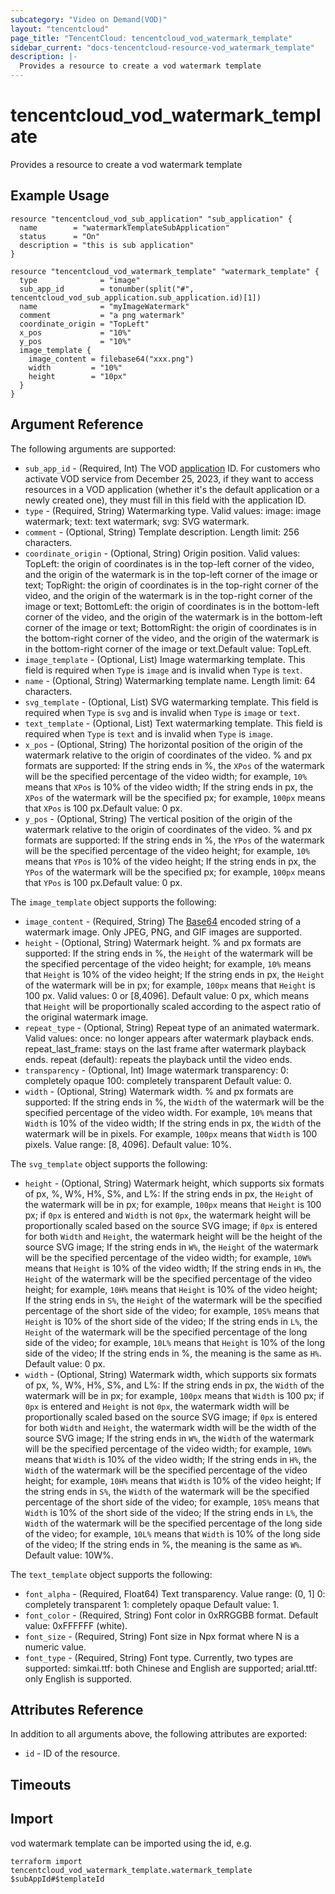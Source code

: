 ```yaml
---
subcategory: "Video on Demand(VOD)"
layout: "tencentcloud"
page_title: "TencentCloud: tencentcloud_vod_watermark_template"
sidebar_current: "docs-tencentcloud-resource-vod_watermark_template"
description: |-
  Provides a resource to create a vod watermark template
---
```


# tencentcloud_vod_watermark_template

Provides a resource to create a vod watermark template

## Example Usage

```hcl
resource "tencentcloud_vod_sub_application" "sub_application" {
  name        = "watermarkTemplateSubApplication"
  status      = "On"
  description = "this is sub application"
}

resource "tencentcloud_vod_watermark_template" "watermark_template" {
  type              = "image"
  sub_app_id        = tonumber(split("#", tencentcloud_vod_sub_application.sub_application.id)[1])
  name              = "myImageWatermark"
  comment           = "a png watermark"
  coordinate_origin = "TopLeft"
  x_pos             = "10%"
  y_pos             = "10%"
  image_template {
    image_content = filebase64("xxx.png")
    width         = "10%"
    height        = "10px"
  }
}
```

## Argument Reference

The following arguments are supported:

* `sub_app_id` - (Required, Int) The VOD [application](https://intl.cloud.tencent.com/document/product/266/14574) ID. For customers who activate VOD service from December 25, 2023, if they want to access resources in a VOD application (whether it's the default application or a newly created one), they must fill in this field with the application ID.
* `type` - (Required, String) Watermarking type. Valid values: image: image watermark; text: text watermark; svg: SVG watermark.
* `comment` - (Optional, String) Template description. Length limit: 256 characters.
* `coordinate_origin` - (Optional, String) Origin position. Valid values: TopLeft: the origin of coordinates is in the top-left corner of the video, and the origin of the watermark is in the top-left corner of the image or text; TopRight: the origin of coordinates is in the top-right corner of the video, and the origin of the watermark is in the top-right corner of the image or text; BottomLeft: the origin of coordinates is in the bottom-left corner of the video, and the origin of the watermark is in the bottom-left corner of the image or text; BottomRight: the origin of coordinates is in the bottom-right corner of the video, and the origin of the watermark is in the bottom-right corner of the image or text.Default value: TopLeft.
* `image_template` - (Optional, List) Image watermarking template. This field is required when `Type` is `image` and is invalid when `Type` is `text`.
* `name` - (Optional, String) Watermarking template name. Length limit: 64 characters.
* `svg_template` - (Optional, List) SVG watermarking template. This field is required when `Type` is `svg` and is invalid when `Type` is `image` or `text`.
* `text_template` - (Optional, List) Text watermarking template. This field is required when `Type` is `text` and is invalid when `Type` is `image`.
* `x_pos` - (Optional, String) The horizontal position of the origin of the watermark relative to the origin of coordinates of the video. % and px formats are supported: If the string ends in %, the `XPos` of the watermark will be the specified percentage of the video width; for example, `10%` means that `XPos` is 10% of the video width; If the string ends in px, the `XPos` of the watermark will be the specified px; for example, `100px` means that `XPos` is 100 px.Default value: 0 px.
* `y_pos` - (Optional, String) The vertical position of the origin of the watermark relative to the origin of coordinates of the video. % and px formats are supported: If the string ends in %, the `YPos` of the watermark will be the specified percentage of the video height; for example, `10%` means that `YPos` is 10% of the video height; If the string ends in px, the `YPos` of the watermark will be the specified px; for example, `100px` means that `YPos` is 100 px.Default value: 0 px.

The `image_template` object supports the following:

* `image_content` - (Required, String) The [Base64](https://tools.ietf.org/html/rfc4648) encoded string of a watermark image. Only JPEG, PNG, and GIF images are supported.
* `height` - (Optional, String) Watermark height. % and px formats are supported: If the string ends in %, the `Height` of the watermark will be the specified percentage of the video height; for example, `10%` means that `Height` is 10% of the video height;  If the string ends in px, the `Height` of the watermark will be in px; for example, `100px` means that `Height` is 100 px. Valid values: 0 or [8,4096]. Default value: 0 px, which means that `Height` will be proportionally scaled according to the aspect ratio of the original watermark image.
* `repeat_type` - (Optional, String) Repeat type of an animated watermark. Valid values: once: no longer appears after watermark playback ends.  repeat_last_frame: stays on the last frame after watermark playback ends.  repeat (default): repeats the playback until the video ends.
* `transparency` - (Optional, Int) Image watermark transparency: 0: completely opaque  100: completely transparent Default value: 0.
* `width` - (Optional, String) Watermark width. % and px formats are supported: If the string ends in %, the `Width` of the watermark will be the specified percentage of the video width. For example, `10%` means that `Width` is 10% of the video width;  If the string ends in px, the `Width` of the watermark will be in pixels. For example, `100px` means that `Width` is 100 pixels. Value range: [8, 4096]. Default value: 10%.

The `svg_template` object supports the following:

* `height` - (Optional, String) Watermark height, which supports six formats of px, %, W%, H%, S%, and L%: If the string ends in px, the `Height` of the watermark will be in px; for example, `100px` means that `Height` is 100 px; if `0px` is entered and `Width` is not `0px`, the watermark height will be proportionally scaled based on the source SVG image; if `0px` is entered for both `Width` and `Height`, the watermark height will be the height of the source SVG image;  If the string ends in `W%`, the `Height` of the watermark will be the specified percentage of the video width; for example, `10W%` means that `Height` is 10% of the video width;  If the string ends in `H%`, the `Height` of the watermark will be the specified percentage of the video height; for example, `10H%` means that `Height` is 10% of the video height;  If the string ends in `S%`, the `Height` of the watermark will be the specified percentage of the short side of the video; for example, `10S%` means that `Height` is 10% of the short side of the video;  If the string ends in `L%`, the `Height` of the watermark will be the specified percentage of the long side of the video; for example, `10L%` means that `Height` is 10% of the long side of the video;  If the string ends in %, the meaning is the same as `H%`. Default value: 0 px.
* `width` - (Optional, String) Watermark width, which supports six formats of px, %, W%, H%, S%, and L%: If the string ends in px, the `Width` of the watermark will be in px; for example, `100px` means that `Width` is 100 px; if `0px` is entered and `Height` is not `0px`, the watermark width will be proportionally scaled based on the source SVG image; if `0px` is entered for both `Width` and `Height`, the watermark width will be the width of the source SVG image;  If the string ends in `W%`, the `Width` of the watermark will be the specified percentage of the video width; for example, `10W%` means that `Width` is 10% of the video width;  If the string ends in `H%`, the `Width` of the watermark will be the specified percentage of the video height; for example, `10H%` means that `Width` is 10% of the video height;  If the string ends in `S%`, the `Width` of the watermark will be the specified percentage of the short side of the video; for example, `10S%` means that `Width` is 10% of the short side of the video;  If the string ends in `L%`, the `Width` of the watermark will be the specified percentage of the long side of the video; for example, `10L%` means that `Width` is 10% of the long side of the video;  If the string ends in %, the meaning is the same as `W%`. Default value: 10W%.

The `text_template` object supports the following:

* `font_alpha` - (Required, Float64) Text transparency. Value range: (0, 1] 0: completely transparent  1: completely opaque Default value: 1.
* `font_color` - (Required, String) Font color in 0xRRGGBB format. Default value: 0xFFFFFF (white).
* `font_size` - (Required, String) Font size in Npx format where N is a numeric value.
* `font_type` - (Required, String) Font type. Currently, two types are supported: simkai.ttf: both Chinese and English are supported;  arial.ttf: only English is supported.

## Attributes Reference

In addition to all arguments above, the following attributes are exported:

* `id` - ID of the resource.



## Timeouts

<no value>


## Import

vod watermark template can be imported using the id, e.g.

```
terraform import tencentcloud_vod_watermark_template.watermark_template $subAppId#$templateId
```

